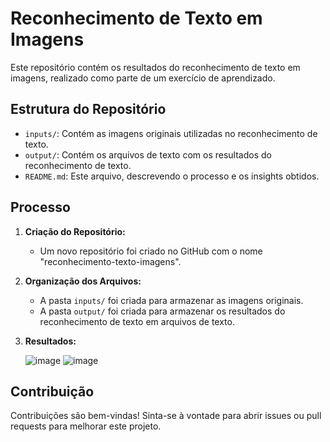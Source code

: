 # Reconhecimento de Texto em Imagens

Este repositório contém os resultados do reconhecimento de texto em imagens, realizado como parte de um exercício de aprendizado.

## Estrutura do Repositório

* `inputs/`: Contém as imagens originais utilizadas no reconhecimento de texto.
* `output/`: Contém os arquivos de texto com os resultados do reconhecimento de texto.
* `README.md`: Este arquivo, descrevendo o processo e os insights obtidos.

## Processo

1.  **Criação do Repositório:**
    * Um novo repositório foi criado no GitHub com o nome "reconhecimento-texto-imagens".

2.  **Organização dos Arquivos:**
    * A pasta `inputs/` foi criada para armazenar as imagens originais.
    * A pasta `output/` foi criada para armazenar os resultados do reconhecimento de texto em arquivos de texto.


4.  **Resultados:**

    ![image](https://github.com/user-attachments/assets/e337ab68-e9bb-4bf1-9963-d0fbef811f78)
    ![image](https://github.com/user-attachments/assets/2011ae86-bff2-447c-a2ae-d8c22ec6df08)





## Contribuição

Contribuições são bem-vindas! Sinta-se à vontade para abrir issues ou pull requests para melhorar este projeto.
